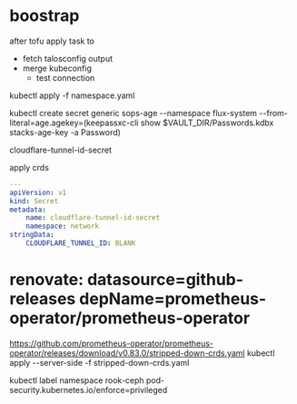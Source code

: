 # boostrap

after tofu apply
task to

- fetch talosconfig output
- merge kubeconfig
  - test connection

kubectl apply -f namespace.yaml

kubectl create secret generic sops-age --namespace flux-system --from-literal=age.agekey=(keepassxc-cli show $VAULT_DIR/Passwords.kdbx stacks-age-key -a Password)

cloudflare-tunnel-id-secret

apply crds

```yaml
---
apiVersion: v1
kind: Secret
metadata:
    name: cloudflare-tunnel-id-secret
    namespace: network
stringData:
    CLOUDFLARE_TUNNEL_ID: BLANK
```

# renovate: datasource=github-releases depName=prometheus-operator/prometheus-operator

<https://github.com/prometheus-operator/prometheus-operator/releases/download/v0.83.0/stripped-down-crds.yaml>
kubectl apply --server-side -f stripped-down-crds.yaml

kubectl label namespace rook-ceph pod-security.kubernetes.io/enforce=privileged
